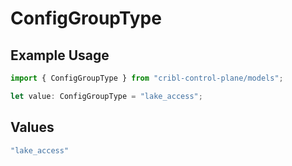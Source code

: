# ConfigGroupType

## Example Usage

```typescript
import { ConfigGroupType } from "cribl-control-plane/models";

let value: ConfigGroupType = "lake_access";
```

## Values

```typescript
"lake_access"
```